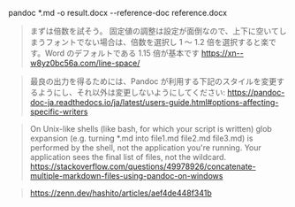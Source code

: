 pandoc \*.md -o result.docx --reference-doc reference.docx

> まずは倍数を試そう。
> 固定値の調整は設定が面倒なので、上下に空いてしまうフォントでない場合は、倍数を選択し 1 ～ 1.2 倍を選択すると楽です。Word のデフォルトである 1.15 倍が基本です
> https://xn--w8yz0bc56a.com/line-space/

> 最良の出力を得るためには、Pandoc が利用する下記のスタイルを変更するようにし、それ以外は変更しないようにしてください:
> https://pandoc-doc-ja.readthedocs.io/ja/latest/users-guide.html#options-affecting-specific-writers

> On Unix-like shells (like bash, for which your script is written) glob expansion (e.g. turning \*.md into file1.md file2.md file3.md) is performed by the shell, not the application you're running. Your application sees the final list of files, not the wildcard.
> https://stackoverflow.com/questions/49978926/concatenate-multiple-markdown-files-using-pandoc-on-windows

> https://zenn.dev/hashito/articles/aef4de448f341b